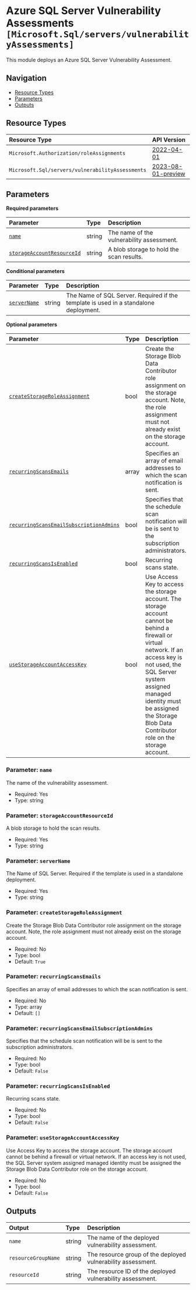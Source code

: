 # Azure SQL Server Vulnerability Assessments `[Microsoft.Sql/servers/vulnerabilityAssessments]`

This module deploys an Azure SQL Server Vulnerability Assessment.

## Navigation

- [Resource Types](#Resource-Types)
- [Parameters](#Parameters)
- [Outputs](#Outputs)

## Resource Types

| Resource Type | API Version |
| :-- | :-- |
| `Microsoft.Authorization/roleAssignments` | [2022-04-01](https://learn.microsoft.com/en-us/azure/templates/Microsoft.Authorization/2022-04-01/roleAssignments) |
| `Microsoft.Sql/servers/vulnerabilityAssessments` | [2023-08-01-preview](https://learn.microsoft.com/en-us/azure/templates/Microsoft.Sql/servers/vulnerabilityAssessments) |

## Parameters

**Required parameters**

| Parameter | Type | Description |
| :-- | :-- | :-- |
| [`name`](#parameter-name) | string | The name of the vulnerability assessment. |
| [`storageAccountResourceId`](#parameter-storageaccountresourceid) | string | A blob storage to hold the scan results. |

**Conditional parameters**

| Parameter | Type | Description |
| :-- | :-- | :-- |
| [`serverName`](#parameter-servername) | string | The Name of SQL Server. Required if the template is used in a standalone deployment. |

**Optional parameters**

| Parameter | Type | Description |
| :-- | :-- | :-- |
| [`createStorageRoleAssignment`](#parameter-createstorageroleassignment) | bool | Create the Storage Blob Data Contributor role assignment on the storage account. Note, the role assignment must not already exist on the storage account. |
| [`recurringScansEmails`](#parameter-recurringscansemails) | array | Specifies an array of email addresses to which the scan notification is sent. |
| [`recurringScansEmailSubscriptionAdmins`](#parameter-recurringscansemailsubscriptionadmins) | bool | Specifies that the schedule scan notification will be is sent to the subscription administrators. |
| [`recurringScansIsEnabled`](#parameter-recurringscansisenabled) | bool | Recurring scans state. |
| [`useStorageAccountAccessKey`](#parameter-usestorageaccountaccesskey) | bool | Use Access Key to access the storage account. The storage account cannot be behind a firewall or virtual network. If an access key is not used, the SQL Server system assigned managed identity must be assigned the Storage Blob Data Contributor role on the storage account. |

### Parameter: `name`

The name of the vulnerability assessment.

- Required: Yes
- Type: string

### Parameter: `storageAccountResourceId`

A blob storage to hold the scan results.

- Required: Yes
- Type: string

### Parameter: `serverName`

The Name of SQL Server. Required if the template is used in a standalone deployment.

- Required: Yes
- Type: string

### Parameter: `createStorageRoleAssignment`

Create the Storage Blob Data Contributor role assignment on the storage account. Note, the role assignment must not already exist on the storage account.

- Required: No
- Type: bool
- Default: `True`

### Parameter: `recurringScansEmails`

Specifies an array of email addresses to which the scan notification is sent.

- Required: No
- Type: array
- Default: `[]`

### Parameter: `recurringScansEmailSubscriptionAdmins`

Specifies that the schedule scan notification will be is sent to the subscription administrators.

- Required: No
- Type: bool
- Default: `False`

### Parameter: `recurringScansIsEnabled`

Recurring scans state.

- Required: No
- Type: bool
- Default: `False`

### Parameter: `useStorageAccountAccessKey`

Use Access Key to access the storage account. The storage account cannot be behind a firewall or virtual network. If an access key is not used, the SQL Server system assigned managed identity must be assigned the Storage Blob Data Contributor role on the storage account.

- Required: No
- Type: bool
- Default: `False`

## Outputs

| Output | Type | Description |
| :-- | :-- | :-- |
| `name` | string | The name of the deployed vulnerability assessment. |
| `resourceGroupName` | string | The resource group of the deployed vulnerability assessment. |
| `resourceId` | string | The resource ID of the deployed vulnerability assessment. |
